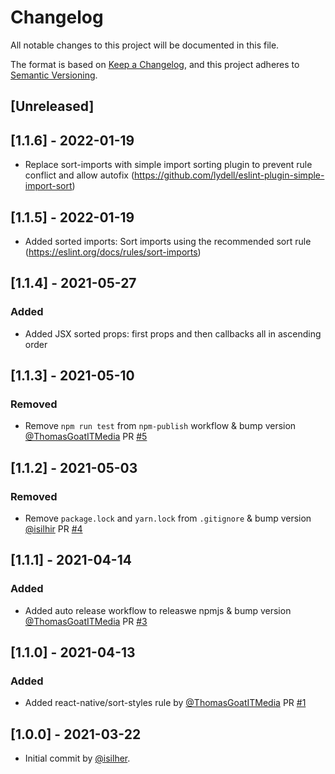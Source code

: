 # Changelog

All notable changes to this project will be documented in this file.

The format is based on [Keep a Changelog](https://keepachangelog.com/en/1.0.0/),
and this project adheres to [Semantic Versioning](https://semver.org/spec/v2.0.0.html).

## [Unreleased]

## [1.1.6] - 2022-01-19

- Replace sort-imports with simple import sorting plugin to prevent rule conflict and allow autofix (https://github.com/lydell/eslint-plugin-simple-import-sort)

## [1.1.5] - 2022-01-19

- Added sorted imports: Sort imports using the recommended sort rule (https://eslint.org/docs/rules/sort-imports)

## [1.1.4] - 2021-05-27

### Added

- Added JSX sorted props: first props and then callbacks all in ascending order

## [1.1.3] - 2021-05-10

### Removed

- Remove `npm run test` from `npm-publish` workflow & bump version [@ThomasGoatITMedia](https://github.com/ThomasGoatITMedia) PR [#5](https://github.com/Mobiliteitsfabriek/eslint-config-mig-react-native/pull/5)

## [1.1.2] - 2021-05-03

### Removed

- Remove `package.lock` and `yarn.lock` from `.gitignore` & bump version [@isilhir](https://github.com/isilhir) PR [#4](https://github.com/Mobiliteitsfabriek/eslint-config-mig-react-native/pull/4)

## [1.1.1] - 2021-04-14

### Added

- Added auto release workflow to releaswe npmjs & bump version [@ThomasGoatITMedia](https://github.com/ThomasGoatITMedia) PR [#3](https://github.com/Mobiliteitsfabriek/eslint-config-mig-react-native/pull/3)

## [1.1.0] - 2021-04-13

### Added

- Added react-native/sort-styles rule by [@ThomasGoatITMedia](https://github.com/ThomasGoatITMedia) PR [#1](https://github.com/Mobiliteitsfabriek/eslint-config-mig-react-native/pull/1)

## [1.0.0] - 2021-03-22

- Initial commit by [@isilher](https://github.com/isilher).
